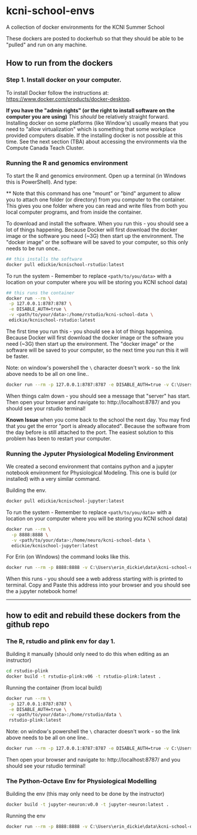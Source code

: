 # kcni-school-envs
A collection of docker environments for the KCNI Summer School

These dockers are posted to dockerhub so that they should be able to be "pulled" and run on any machine.

## How to run from the dockers

### Step 1. Install docker on your computer.

To install Docker follow the instructions at: https://www.docker.com/products/docker-desktop.

**If you have the "admin rights" (or the right to install software on the computer you are using)** This _should_ be relatively straight forward. Installing docker on some platforms (like Window's) usually means that you need to "allow virtualization" which is something that some workplace provided computers disable. If the installing docker is not possible at this time. See the next section (TBA) about accessing the environments via the Compute Canada Teach Cluster.

### Running the R and genomics environment

To start the R and genomics environment. Open up a terminal (in Windows this is PowerShell). And type:

** Note that this command has one "mount" or "bind" argument to allow you to attach one folder (or directory) from you computer to the container. This gives you one folder where you can read and write files from both you local computer programs, and from inside the container.

To download and install the software. When you run this - you should see a lot of things happening. Because Docker will first download the docker image or the software you need (~3G) then start up the environment. The "docker image" or the software will be saved to your computer, so this only needs to be run once..

```sh
## this installs the software
docker pull edickie/kcnischool-rstudio:latest
```

To run the system  - Remember to replace `<path/to/you/data>` with a location on your computer where you will be storing you KCNI school data)

```sh
## this runs the container
docker run --rm \
 -p 127.0.0.1:8787:8787 \
 -e DISABLE_AUTH=true \
 -v <path/to/your/data>:/home/rstudio/kcni-school-data \
 edickie/kcnischool-rstudio:latest
```

The first time you run this - you should see a lot of things happening. Because Docker will first download the docker image or the software you need (~3G) then start up the environment. The "docker image" or the software will be saved to your computer, so the next time you run this it will be faster.

Note: on window's powershell the `\` character doesn't work - so the link above needs to be all on one line..

```sh
docker run --rm -p 127.0.0.1:8787:8787 -e DISABLE_AUTH=true -v C:\Users\erin_dickie\data\kcni-school-data\:/home/rstudio/kcni-school-data edickie/kcnischool-rstudio:latest
```

When things calm down - you should see a message that "server" has start.
Then open your browser and navigate to: http://localhost:8787/ and you should see your rstudio terminal!

**Known Issue** when you come back to the school the next day. You may find that you get the error "port is already allocated". Because the software from the day before is still attached to the port. The easiest solution to this problem has been to restart your computer.

### Running the Jyputer Physiological Modeling Environment

We created a second environment that contains python and a jupyter notebook environment for Physiological Modeling.
This one is build (or installed) with a very similar command.

Building the env.
```sh
docker pull edickie/kcnischool-jupyter:latest
```

To run the system  - Remember to replace `<path/to/you/data>` with a location on your computer where you will be storing you KCNI school data)

```sh
docker run --rm \
  -p 8888:8888 \
  -v <path/to/your/data>:/home/neuro/kcni-school-data \
  edickie/kcnischool-jupyter:latest
```


For Erin (on Windows) the command looks like this.

```sh
docker run --rm -p 8888:8888 -v C:\Users\erin_dickie\data\kcni-school-data\:/home/neuro/kcni-school-data edickie/kcnischool-jupyter:latest
```

When this runs - you should see a web address starting with is printed to terminal. Copy and Paste this address into your browser and you should see the a jupyter notebook home!

---

## how to edit and rebuild these dockers from the github repo

### The R, rstudio and plink env for day 1.

Building it manually (should only need to do this when editing as an instructor)

```sh
cd rstudio-plink
docker build -t rstudio-plink:v06 -t rstudio-plink:latest .  
```

Running the container (from local build)

```sh
docker run --rm \
 -p 127.0.0.1:8787:8787 \
 -e DISABLE_AUTH=true \
 -v <path/to/your/data>:/home/rstudio/data \
 rstudio-plink:latest
```

Note: on window's powershell the `\` character doesn't work - so the link above needs to be all on one line..

```sh
docker run --rm -p 127.0.0.1:8787:8787 -e DISABLE_AUTH=true -v C:\Users\erin_dickie\data\kcni-school-data\:/home/rstudio/kcni-school-data rstudio-plink:latest
```

Then open your browser and navigate to: http://localhost:8787/ and you should see your rstudio terminal!

### The Python-Octave Env for Physiological Modelling

Building the env (this may only need to be done by the instructor)

```sh
docker build -t jupyter-neuron:v0.0 -t jupyter-neuron:latest .  
```

Running the env

```sh
docker run --rm -p 8888:8888 -v C:\Users\erin_dickie\data\kcni-school-data\:/home/neuro/kcni-school-data jupyter-neuron:latest
```
